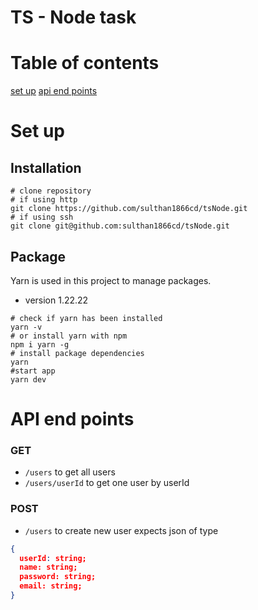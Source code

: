 # TS - Node task

# Table of contents 
[set up](#set-up)
[api end points](#api-end-points)

# Set up
## Installation
``` shell
# clone repository
# if using http
git clone https://github.com/sulthan1866cd/tsNode.git
# if using ssh
git clone git@github.com:sulthan1866cd/tsNode.git
```
## Package
Yarn is used in this project to manage packages.
- version 1.22.22
```shell
# check if yarn has been installed
yarn -v
# or install yarn with npm
npm i yarn -g
# install package dependencies
yarn
#start app
yarn dev
```

# API end points
### GET
- `/users` to get all users
- `/users/userId` to get one user by userId

### POST
- `/users` to create new user 
expects json of type 
```json
{
  userId: string;
  name: string;
  password: string;
  email: string;
}
```
